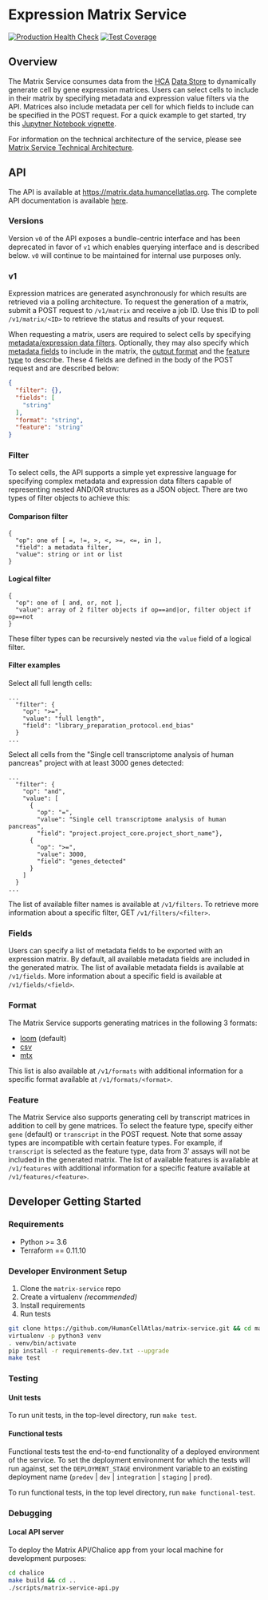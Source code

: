 # Expression Matrix Service

[![Production Health Check](https://status.data.humancellatlas.org/service/matrix-health-check-prod.svg)](https://matrix.data.humancellatlas.org/)
[![Test Coverage](https://codecov.io/gh/HumanCellAtlas/matrix-service/branch/master/graph/badge.svg)](https://codecov.io/gh/HumanCellAtlas/matrix-service)

## Overview

The Matrix Service consumes data from the [HCA](https://prod.data.humancellatlas.org/)
[Data Store](https://github.com/HumanCellAtlas/data-store) to dynamically generate cell by gene expression matrices.
Users can select cells to include in their matrix by specifying metadata and expression value filters via the API.
Matrices also include metadata per cell for which fields to include can be specified in the POST request. For a quick
example to get started, try this
[Jupytner Notebook vignette](https://github.com/HumanCellAtlas/matrix-service/blob/master/docs/HCA%20Matrix%20Service%20to%20Scanpy.ipynb).

For information on the technical architecture of the service, please see
[Matrix Service Technical Architecture](https://allspark.dev.data.humancellatlas.org/HumanCellAtlas/matrix-service/wikis/Technical-Architecture).

## API

The API is available at https://matrix.data.humancellatlas.org. The complete API documentation is available [here](https://matrix.data.humancellatlas.org).

### Versions

Version `v0` of the API exposes a bundle-centric interface and has been deprecated in favor of `v1` which enables
querying interface and is described below. `v0` will continue to be maintained for internal use purposes only.

### v1

Expression matrices are generated asynchronously for which results are retrieved via a polling architecture.
To request the generation of a matrix, submit a POST request to `/v1/matrix` and receive a job ID. Use this ID to poll
`/v1/matrix/<ID>` to retrieve the status and results of your request. 

When requesting a matrix, users are required to select cells by specifying [metadata/expression data filters](#Filter).
Optionally, they may also specify which [metadata fields](#Fields) to include in the matrix, the
[output format](#Format) and the [feature type](#Feature) to describe. These 4 fields are defined in the body of the
POST request and are described below:
```json
{
  "filter": {},
  "fields": [
    "string"
  ],
  "format": "string",
  "feature": "string"
}
```
### Filter

To select cells, the API supports a simple yet expressive language for specifying complex metadata and expression data
filters capable of representing nested AND/OR structures as a JSON object. There are two types of filter objects to
achieve this:

#### Comparison filter
```
{
  "op": one of [ =, !=, >, <, >=, <=, in ],
  "field": a metadata filter,
  "value": string or int or list
}
```

#### Logical filter
```
{
  "op": one of [ and, or, not ],
  "value": array of 2 filter objects if op==and|or, filter object if op==not
}
```

These filter types can be recursively nested via the `value` field of a logical filter.

#### Filter examples

Select all full length cells:
```
...
  "filter": {
    "op": ">=",
    "value": "full length",
    "field": "library_preparation_protocol.end_bias"
  }
...
```

Select all cells from the "Single cell transcriptome analysis of human pancreas" project with at least 3000 genes
detected:
```
...
  "filter": {
    "op": "and",
    "value": [
      {
        "op": "=",
        "value": "Single cell transcriptome analysis of human pancreas",
        "field": "project.project_core.project_short_name"},
      {
        "op": ">=",
        "value": 3000,
        "field": "genes_detected"
      }
    ]
  }
...
```

The list of available filter names is available at `/v1/filters`. To retrieve more information about a specific filter,
GET `/v1/filters/<filter>`.

### Fields

Users can specify a list of metadata fields to be exported with an expression matrix. By default,
all available metadata fields are included in the generated matrix. The list of available metadata
fields is available at `/v1/fields`. More information about a specific field is available at `/v1/fields/<field>`.

### Format

The Matrix Service supports generating matrices in the following 3 formats:

- [loom](http://loompy.org/) (default)
- [csv](https://en.wikipedia.org/wiki/Comma-separated_values)
- [mtx](https://math.nist.gov/MatrixMarket/formats.html)

This list is also available at `/v1/formats` with additional information for a specific format available at
`/v1/formats/<format>`.

### Feature

The Matrix Service also supports generating cell by transcript matrices in addition to cell by gene matrices. To select
the feature type, specify either `gene` (default) or `transcript` in the POST request. Note that some assay types are
incompatible with certain feature types. For example, if `transcript` is selected as the feature type, data from 3'
assays will not be included in the generated matrix. The list of available features is available at `/v1/features` with
additional information for a specific feature available at `/v1/features/<feature>`.

## Developer Getting Started

### Requirements

- Python >= 3.6
- Terraform == 0.11.10

### Developer Environment Setup

1. Clone the ``matrix-service`` repo
1. Create a virtualenv _(recommended)_ 
1. Install requirements
1. Run tests

```bash
git clone https://github.com/HumanCellAtlas/matrix-service.git && cd matrix-service
virtualenv -p python3 venv
. venv/bin/activate
pip install -r requirements-dev.txt --upgrade
make test
```

### Testing

#### Unit tests

To run unit tests, in the top-level directory, run `make test`.

#### Functional tests

Functional tests test the end-to-end functionality of a deployed environment of the service. To set the deployment
environment for which the tests will run against, set the ``DEPLOYMENT_STAGE`` environment variable to an existing
deployment name (``predev`` | ``dev`` | ``integration`` | ``staging`` | ``prod``).

To run functional tests, in the top level directory, run `make functional-test`.

### Debugging

#### Local API server

To deploy the Matrix API/Chalice app from your local machine for development purposes:

```bash
cd chalice
make build && cd ..
./scripts/matrix-service-api.py
```
